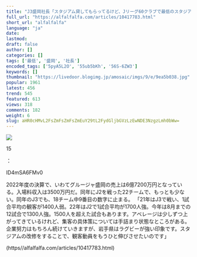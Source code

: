```yaml
---
title: "J3盛岡社長「スタジアム貸してもらってるけど、Jリーグ60クラブで最低のスタジアムだわ」 "
full_url: "https://alfalfalfa.com/articles/10417783.html"
short_url: "alfalfalfa"
language: "ja"
date: 
lastmod: 
draft: false
author: []
categories: []
tags: ['最低', '盛岡', '社長']
encoded_tags: ['5pyA5L2O', '55ub5bKh', '56S-6ZW3']
keywords: []
thumbnail: "https://livedoor.blogimg.jp/amosaic/imgs/9/e/9ea5b038.jpg"
popular: 1961
latest: 456
trend: 545
featured: 613
views: 318
comments: 182
weight: 6
slug: aHR0cHMvL2FsZmFsZmFsZmEuY29tL2FydGljbGVzLzEwNDE3NzgzLmh0bWw=
---
```


![](https://livedoor.blogimg.jp/amosaic/imgs/9/e/9ea5b038.jpg)

<div><p class='res_info'><p class='res_num'>15</p>：<p class='res_name'></p><p class='res_matome'><p class='res_id'>ID4mSA6FMv0</p></p></p> <p class='res_body_r1'> 2022年度の決算で、いわてグルージャ盛岡の売上は6億7200万円となっている。入場料収入は3500万円だ。同年にJ2を戦った22チームで、もっとも少ない。同年のJ3でも、18チーム中9番目の数字に止まる。 「21年はJ3で戦い、1試合平均の観客が1400人弱。22年はJ2で1試合平均が1700人強。今年は8月までの12試合で1300人強。1500人を超えた試合もあります。アベレージは少しずつ上がってきているけれど、集客の具体策については手詰まり状態なところがある。企業努力はもちろん続けていきますが、岩手県はラグビーが強い印象です。スタジアムの改修をすることで、観客動員をもうひと伸びさせたいのです」</p></div>

(https//alfalfalfa.com/articles/10417783.html)
